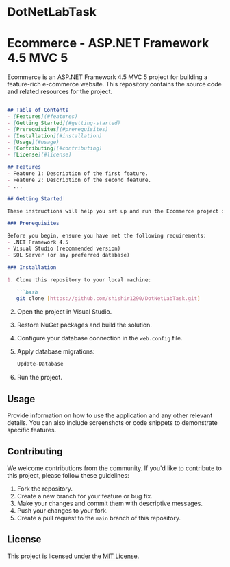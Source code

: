 # DotNetLabTask


# Ecommerce - ASP.NET Framework 4.5 MVC 5


Ecommerce is an ASP.NET Framework 4.5 MVC 5 project for building a feature-rich e-commerce website. This repository contains the source code and related resources for the project.

```markdown

## Table of Contents
- [Features](#features)
- [Getting Started](#getting-started)
- [Prerequisites](#prerequisites)
- [Installation](#installation)
- [Usage](#usage)
- [Contributing](#contributing)
- [License](#license)

## Features
- Feature 1: Description of the first feature.
- Feature 2: Description of the second feature.
- ...

## Getting Started

These instructions will help you set up and run the Ecommerce project on your local machine for development and testing purposes.

### Prerequisites

Before you begin, ensure you have met the following requirements:
- .NET Framework 4.5
- Visual Studio (recommended version)
- SQL Server (or any preferred database)

### Installation

1. Clone this repository to your local machine:

   ```bash
   git clone [https://github.com/shishir1290/DotNetLabTask.git]
   ```

2. Open the project in Visual Studio.

3. Restore NuGet packages and build the solution.

4. Configure your database connection in the `web.config` file.

5. Apply database migrations:

   ```bash
   Update-Database
   ```

6. Run the project.

## Usage

Provide information on how to use the application and any other relevant details. You can also include screenshots or code snippets to demonstrate specific features.

## Contributing

We welcome contributions from the community. If you'd like to contribute to this project, please follow these guidelines:

1. Fork the repository.
2. Create a new branch for your feature or bug fix.
3. Make your changes and commit them with descriptive messages.
4. Push your changes to your fork.
5. Create a pull request to the `main` branch of this repository.

## License

This project is licensed under the [MIT License](LICENSE.md).

